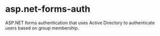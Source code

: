 # asp.net-forms-auth
ASP.NET forms authentication that uses Active Directory to authenticate users based on group membership.
